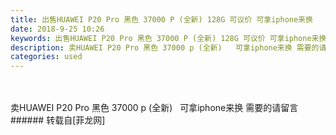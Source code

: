 ```yaml
---
title: 出售HUAWEI P20 Pro 黑色 37000 P (全新) 128G 可议价 可拿iphone来换
date: 2018-9-25 10:26
keywords: 出售HUAWEI P20 Pro 黑色 37000 P (全新) 128G 可议价 可拿iphone来换
description: 卖HUAWEI P20 Pro 黑色 37000 p (全新)   可拿iphone来换 需要的请留言
categories: used
---
```

<td class="t_f" id="postmessage_1875422">

<br/>
<br/>
卖HUAWEI P20 Pro 黑色 37000 p (全新)   可拿iphone来换 需要的请留言</td>
###### 转载自[菲龙网]